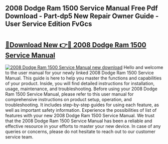## 2008 Dodge Ram 1500 Service Manual Free Pdf Download - Part-dp5 New Repair Owner Guide - User Service Edition FvGcs

# <h2><a href="http://bc13470.oget.top/?id=2008+Dodge+Ram+1500+Service+Manual">🔗Download New 👉🔴 2008 Dodge Ram 1500 Service Manual</a></h2>

[![2008 Dodge Ram 1500 Service Manual new download](https://i.imgur.com/5g1atiW.png)](http://bc13470.oget.top/?id=2008+Dodge+Ram+1500+Service+Manual)
Hello and welcome to the user manual for your newly linked 2008 Dodge Ram 1500 Service Manual. This guide is here to help you master the functions and capabilities of your product. Inside, you will find detailed instructions for installation, usage, maintenance, and troubleshooting. Before using your 2008 Dodge Ram 1500 Service Manual, please refer to this user manual for comprehensive instructions on product setup, operation, and troubleshooting. It includes step-by-step guides for using each feature, as well as important safety information. Experience the possibilities of list of features with your new 2008 Dodge Ram 1500 Service Manual. We trust that the 2008 Dodge Ram 1500 Service Manual has been a reliable and effective resource in your efforts to master your new device. In case of any queries or concerns, please do not hesitate to reach out to our customer service team.
